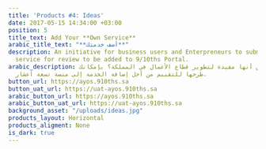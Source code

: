 ```yaml
---
title: 'Products #4: Ideas'
date: 2017-05-15 14:34:00 +03:00
position: 5
title_text: Add Your **Own Service**
arabic_title_text: "**أضف خدمتك**"
description: An initiative for business users and Enterpreneurs to submit their ready
  service for review to be added to 9/10ths Portal.
arabic_description: هل لديك خدمة تظن أنها مفيدة لتطوير قطاع الأعمال في المملكة؟ بإمكانك
  طرحها للتقييم من أجل إضافة الخدمة إلى منصة تسعة أعشار.
button_url: https://ayos.910ths.sa
button_uat_url: https://uat-ayos.910ths.sa
arabic_button_url: https://ayos.910ths.sa
arabic_button_uat_url: https://uat-ayos.910ths.sa
background_asset: "/uploads/ideas.jpg"
products_layout: Horizontal
products_aligment: None
is_dark: true
---
```

